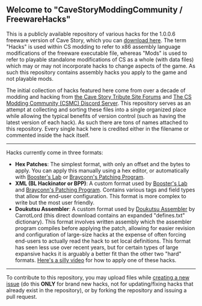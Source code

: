 ## Welcome to "CaveStoryModdingCommunity / FreewareHacks"

This is a publicly available repository of various hacks for the 1.0.0.6 freeware version of Cave Story, which you can [download here](https://www.cavestory.org/download/cave-story.php). The term "Hacks" is used within CS modding to refer to x86 assembly language modifications of the freeware executable file, whereas "Mods" is used to refer to playable standalone modifications of CS as a whole (with data files) which may or may not incorporate hacks to change aspects of the game. As such this repository contains assembly hacks you apply to the game and not playable mods.

The initial collection of hacks featured here come from over a decade of modding and hacking from [the Cave Story Tribute Site Forums](https://forum.cavestory.org/forums/modding-discussion.29/) and [The CS Modding Community (CSMC) Discord Server](https://discord.gg/xRsWpz6). This repository serves as an attempt at collecting and sorting these files into a single organized place while allowing the typical benefits of version control (such as having the latest version of each hack). As such there are tons of names attached to this repository. Every single hack here is credited either in the filename or commented inside the hack itself.
<hr>
Hacks currently come in three formats:

- **Hex Patches**: The simplest format, with only an offset and the bytes to apply. You can apply this manually using a hex editor, or automatically with [Booster's Lab](https://github.com/taedixon/boosters-lab) or [Brayconn's Patching Program](https://github.com/Brayconn/BPP).
- **XML (BL Hackinator or BPP)**: A custom format used by [Booster's Lab](https://github.com/taedixon/boosters-lab) and [Brayconn's Patching Program](https://github.com/Brayconn/BPP). Contains various tags and field types that allow for end-user configuration. This format is more complex to write but the most user friendly.
- **Doukutsu Assembler**: A custom format used by [Doukutsu Assembler](https://cdn.discordapp.com/attachments/312733438153326593/331278805781970945/Doukutsu_Assembler_1.31_EDI_defines.zip) by CarrotLord (this direct download contains an expanded "defines.txt" dictionary). This format involves written assembly which the assembler program compiles before applying the patch, allowing for easier revision and configuration of large-size hacks at the expense of often forcing end-users to actually read the hack to set local definitions. This format has seen less use over recent years, but for certain types of large expansive hacks it is arguably a better fit than the other two "hard" formats. [Here's a silly video](https://youtu.be/lPa3EF8Lvj4) for how to apply one of these hacks.
<hr>

To contribute to this repository, you may upload files while [creating a new issue](https://github.com/CaveStoryModdingCommunity/FreewareHacks/issues) (do this **ONLY** for brand new hacks, not for updating/fixing hacks that  already exist in the repository), or by forking the repository and issuing a pull request.
